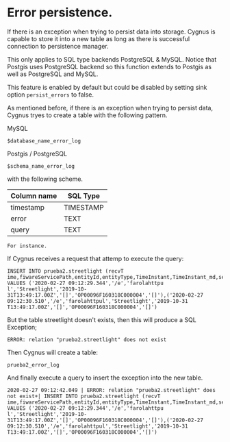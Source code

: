 # Error persistence.

If there is an exception when trying to persist data into storage. Cygnus is capable to store it into a new table as long as there is successful connection to persistence manager.

This only applies to SQL type backends PostgreSQL & MySQL. Notice that Postgis uses PostgreSQL backend so this function extends to Postgis as well as PostgreSQL and MySQL.

This feature is enabled by default but could be disabled by setting sink option `persist_errors` to false.

As mentioned before, if there is an exception when trying to persist data, Cygnus tryes to create a table with the following pattern.

MySQL
```
$database_name_error_log

```

Postgis / PostgreSQL

```
$schema_name_error_log
```

with the following scheme.

Column name   | SQL Type
------------- | --------------------------------------- 
timestamp     | TIMESTAMP
error         | TEXT
query         | TEXT

`For instance.`

If Cygnus receives a request that attemp to execute the query:

```
INSERT INTO prueba2.streetlight (recvT
ime,fiwareServicePath,entityId,entityType,TimeInstant,TimeInstant_md,serialNumber,serialNumber_md) VALUES ('2020-02-27 09:12:29.344','/e','farolahttpu
l','Streetlight','2019-10-31T13:49:17.00Z','[]','OP00096F160318C000004','[]'),('2020-02-27 09:12:30.510','/e','farolahttpul','Streetlight','2019-10-31
T13:49:17.00Z','[]','OP00096F160318C000004','[]')
```

But the table streetlight doesn't exists, then this will produce a SQL Exception;

```
ERROR: relation "prueba2.streetlight" does not exist
```

Then Cygnus will create a table:

```
prueba2_error_log
```

And finally execute a query to insert the exception into the new table.

```
2020-02-27 09:12:42.049 | ERROR: relation "prueba2.streetlight" does not exist+| INSERT INTO prueba2.streetlight (recvT
ime,fiwareServicePath,entityId,entityType,TimeInstant,TimeInstant_md,serialNumber,serialNumber_md) VALUES ('2020-02-27 09:12:29.344','/e','farolahttpu
l','Streetlight','2019-10-31T13:49:17.00Z','[]','OP00096F160318C000004','[]'),('2020-02-27 09:12:30.510','/e','farolahttpul','Streetlight','2019-10-31
T13:49:17.00Z','[]','OP00096F160318C000004','[]')
```

